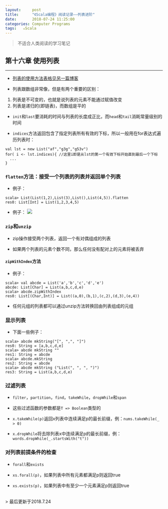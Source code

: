 ```yaml
---
layout:     post
title:      "《Scala编程》阅读记录——列表进阶"
date:       2018-07-24 11:25:00
categories: Computer Programs
tags:   ๑Scala
---
```


> 不适合人类阅读的学习笔记

## 第十六章 使用列表
---

- [列表的使用方法表格见另一篇博客](https://fleschier.github.io/2018/07/Scala-infos/)

- 列表跟数组非常像，但是有两个重要的区别：
1. 列表是不可变的，也就是说列表的元素不能通过赋值改变
2. 列表是递归的(即链表)，而数组是平的

- `init`和`last`要消耗的时间与列表的长度成正比，而`head`和`tail`消耗常量级别的时间

- `indices`方法返回包含了指定列表所有有效的下标，所以一般用在for表达式遍历列表时：
```
val lst = new List("af","g3g","g53v")
for( i <- lst.indices){ //这里i即是从lst的第一个有效下标开始直到最后一个下标
  ...
}
```

### `flatten`方法：接受一个列表的列表并返回单个列表

- 例子：
```
scala> List(List(1,2),List(3),List(),List(4,5)).flatten
res0: List[Int] = List(1,2,3,4,5)
```

- 例子：
![](/images/Scala/flatten_test.jpg)

### `zip`和`unzip`

- zip操作接受两个列表，返回一个有对偶组成的列表

- 如果两个列表的元素个数不同，那么任何没有配对上的元素将被丢弃

#### `zipWithIndex`方法

- 例子：
```
scala> val abcde = List('a','b','c','d','e')
abcde: List[Char] = List(a,b,c,d,e)
scala> abcde.zipWithIndex
res0: List[(Char,Int)] = List((a,0),(b,1),(c,2),(d,3),(e,4))
```

- 任何元组的列表都可以通过unzip方法转换回由列表组成的元组

### 显示列表

- 下面一些例子：
```
scala> abcde mkString("[", ",", "]")
res0: String = [a,b,c,d,e]
scala> abcde mkString ""
res1: String = abcde
scala> abcde.mkString
res2: String = abcde
scala> abcde mkString ("List(", ", ", ")")
res3: String = List(a,b,c,d,e)
```

### 过滤列表

- `filter`，`partition`，`find`，`takeWhile`，`dropWhile`和`span`

- 这些过滤函数的参数都是`T => Boolean`类型的

- `x.takeWhile(p)`返回x列表中连续满足p的最长前缀，例：`nums.takeWhile(_ > 0)`

- `x.dropWhile`将去除列表x中连续满足p的最长前缀，例：`words.dropWhile(_.startsWith("t"))`

### 对列表前提条件的检查

- `forall`和`exists`

- `xs.forall(p)`，如果列表中所有元素都满足p则返回true

- `xs.exists(p)`，如果列表中有至少一个元素满足p则返回true


<br>
> 最后更新于2018.7.24
